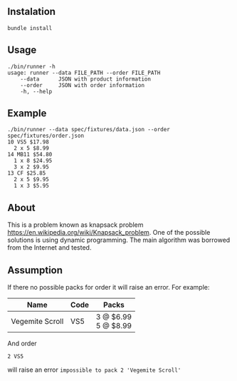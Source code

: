 ## Instalation
```
bundle install
```

## Usage
```
./bin/runner -h
usage: runner --data FILE_PATH --order FILE_PATH
    --data      JSON with product information
    --order     JSON with order information
    -h, --help
```
## Example
```
./bin/runner --data spec/fixtures/data.json --order spec/fixtures/order.json
10 VS5 $17.98
  2 x 5 $8.99
14 MB11 $54.80
  1 x 8 $24.95
  3 x 2 $9.95
13 CF $25.85
  2 x 5 $9.95
  1 x 3 $5.95
```

## About
This is a problem known as knapsack problem https://en.wikipedia.org/wiki/Knapsack_problem. One of the possible solutions is using dynamic programming. The main algorithm was borrowed from the Internet and tested.

## Assumption
If there no possible packs for order it will raise an error. For example:

| Name | Code | Packs |
| --- | --- | --- |
| Vegemite Scroll | VS5 | 3 @ $6.99 </br> 5 @ $8.99 |

And order
```
2 VS5
```
will raise an error `impossible to pack 2 'Vegemite Scroll'`
